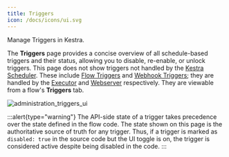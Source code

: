 ```yaml
---
title: Triggers
icon: /docs/icons/ui.svg
---
```


Manage Triggers in Kestra.

The **Triggers** page provides a concise overview of all schedule-based triggers and their status, allowing you to disable, re-enable, or unlock triggers. This page does not show triggers not handled by the [Kestra Scheduler](../../07.architecture/06.scheduler.md). These include [Flow Triggers](../../04.workflow-components/07.triggers/02.flow-trigger.md) and [Webhook Triggers](../../04.workflow-components/07.triggers/03.webhook-trigger.md); they are handled by the [Executor](../../07.architecture/04.executor.md) and [Webserver](../../07.architecture/08.webserver.md) respectively. They are viewable from a flow's **Triggers** tab.

![administration_triggers_ui](@assets/docs/user-interface-guide/administration_triggers_ui.png)

:::alert{type="warning"}
The API-side state of a trigger takes precedence over the state defined in the flow code. The state shown on this page is the authoritative source of truth for any trigger. Thus, if a trigger is marked as `disabled: true` in the source code but the UI toggle is on, the trigger is considered active despite being disabled in the code.
:::
